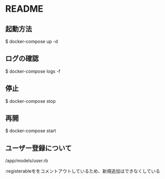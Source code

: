 # README

## 起動方法

$ docker-compose up -d

## ログの確認

$ docker-compose logs -f

## 停止

$ docker-compose stop

## 再開

$ docker-compose start

## ユーザー登録について

/app/models/user.rb

:registerableををコメントアウトしているため、新規追加はできなくしている
